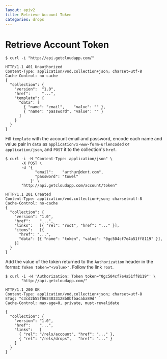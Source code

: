 ```yaml
---
layout: apiv2
title: Retrieve Account Token
categories: drops
---
```


# Retrieve Account Token

    $ curl -i "http://api.getcloudapp.com/"

    HTTP/1.1 401 Unauthorized
    Content-Type: application/vnd.collection+json; charset=utf-8
    Cache-Control: no-cache
    {
      "collection": {
        "version":  "1.0",
        "href":     "...",
        "template": {
          "data": [
            { "name": "email",    "value": "" },
            { "name": "password", "value": "" }
          ]
        }
      }
    }

Fill `template` with the account email and password, encode each name and value
pair in `data` as `application/x-www-form-urlencoded` or `application/json`, and
`POST` it to the collection's `href`.

    $ curl -i -H "Content-Type: application/json" \
           -X POST \
           -d '{
                 "email":    "arthur@dent.com",
                 "password": "towel"
               }' \
           "http://api.getcloudapp.com/account/token"

    HTTP/1.1 201 Created
    Content-Type: application/vnd.collection+json; charset=utf-8
    Cache-Control: no-cache
    {
      "collection": {
        "version": "1.0",
        "href":    "...",
        "links":   [{ "rel": "root", "href": "..." }],
        "items":   [{
          "href": "...",
          "data": [{ "name": "token", "value": "0gc504cf7e4a51ff8119" }],
        }]
      }
    }

Add the value of the token returned to the `Authorization` header in the format:
`Token token="<value>"`. Follow the link `root`.

    $ curl -i -H 'Authorization: Token token="0gc504cf7e4a51ff8119"' \
           "http://api.getcloudapp.com/"

    HTTP/1.1 200 OK
    Content-Type: application/vnd.collection+json; charset=utf-8
    ETag: "c3cd2b55f0624033128b8bfbacaba89d"
    Cache-Control: max-age=0, private, must-revalidate

    {
      "collection": {
        "version": "1.0",
        "href":    "...",
        "links":   [
          { "rel": "/rels/account", "href": "..." },
          { "rel": "/rels/drops",   "href": "..." }
        ]
      }
    }
